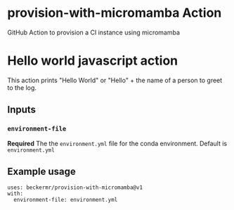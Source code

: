 # provision-with-micromamba Action

GitHub Action to provision a CI instance using micromamba


# Hello world javascript action

This action prints "Hello World" or "Hello" + the name of a person to greet to the log.

## Inputs

### `environment-file`

**Required** The the `environment.yml` file for the conda environment. Default is `environment.yml`

## Example usage

```
uses: beckermr/provision-with-micromamba@v1
with:
  environment-file: environment.yml
```
